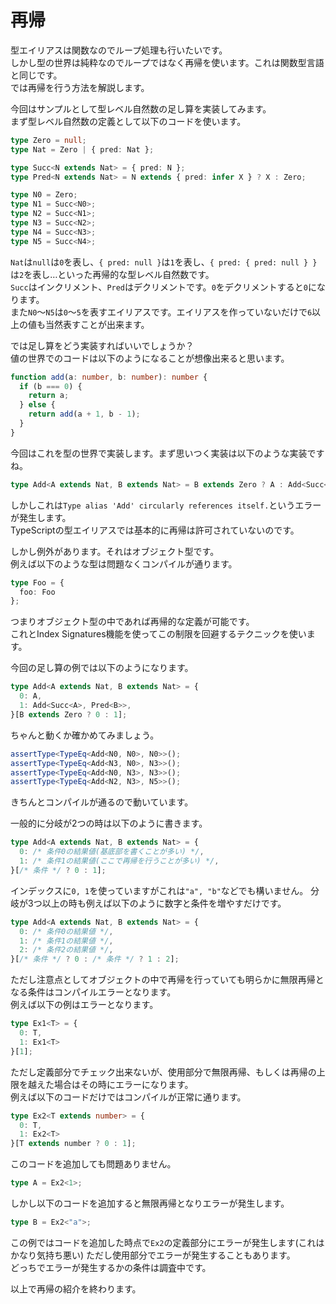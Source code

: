 # 再帰
型エイリアスは関数なのでループ処理も行いたいです。  
しかし型の世界は純粋なのでループではなく再帰を使います。これは関数型言語と同じです。  
では再帰を行う方法を解説します。

今回はサンプルとして型レベル自然数の足し算を実装してみます。  
まず型レベル自然数の定義として以下のコードを使います。

```ts
type Zero = null;
type Nat = Zero | { pred: Nat };

type Succ<N extends Nat> = { pred: N };
type Pred<N extends Nat> = N extends { pred: infer X } ? X : Zero;

type N0 = Zero;
type N1 = Succ<N0>;
type N2 = Succ<N1>;
type N3 = Succ<N2>;
type N4 = Succ<N3>;
type N5 = Succ<N4>;
```

`Nat`は`null`は`0`を表し、`{ pred: null }`は`1`を表し、`{ pred: { pred: null } }`は`2`を表し…といった再帰的な型レベル自然数です。  
`Succ`はインクリメント、`Pred`はデクリメントです。`0`をデクリメントすると`0`になります。  
また`N0`〜`N5`は`0`〜`5`を表すエイリアスです。エイリアスを作っていないだけで`6`以上の値も当然表すことが出来ます。  

では足し算をどう実装すればいいでしょうか？  
値の世界でのコードは以下のようになることが想像出来ると思います。

```ts
function add(a: number, b: number): number {
  if (b === 0) {
    return a;
  } else {
    return add(a + 1, b - 1);
  }
}
```

今回はこれを型の世界で実装します。まず思いつく実装は以下のような実装ですね。

```ts
type Add<A extends Nat, B extends Nat> = B extends Zero ? A : Add<Succ<A>, Pred<B>>;
```

しかしこれは`Type alias 'Add' circularly references itself.`というエラーが発生します。  
TypeScriptの型エイリアスでは基本的に再帰は許可されていないのです。  

しかし例外があります。それはオブジェクト型です。  
例えば以下のような型は問題なくコンパイルが通ります。  

```ts
type Foo = {
  foo: Foo
};
```

つまりオブジェクト型の中であれば再帰的な定義が可能です。  
これとIndex Signatures機能を使ってこの制限を回避するテクニックを使います。  

今回の足し算の例では以下のようになります。  

```ts
type Add<A extends Nat, B extends Nat> = {
  0: A,
  1: Add<Succ<A>, Pred<B>>,
}[B extends Zero ? 0 : 1];
```

ちゃんと動くか確かめてみましょう。

```ts
assertType<TypeEq<Add<N0, N0>, N0>>();
assertType<TypeEq<Add<N3, N0>, N3>>();
assertType<TypeEq<Add<N0, N3>, N3>>();
assertType<TypeEq<Add<N2, N3>, N5>>();
```

きちんとコンパイルが通るので動いています。

一般的に分岐が2つの時は以下のように書きます。  

```ts
type Add<A extends Nat, B extends Nat> = {
  0: /* 条件0の結果値(基底部を書くことが多い) */,
  1: /* 条件1の結果値(ここで再帰を行うことが多い) */,
}[/* 条件 */ ? 0 : 1];
```

インデックスに`0, 1`を使っていますがこれは`"a", "b"`などでも構いません。
分岐が3つ以上の時も例えば以下のように数字と条件を増やすだけです。

```ts
type Add<A extends Nat, B extends Nat> = {
  0: /* 条件0の結果値 */,
  1: /* 条件1の結果値 */,
  2: /* 条件2の結果値 */,
}[/* 条件 */ ? 0 : /* 条件 */ ? 1 : 2];
```

ただし注意点としてオブジェクトの中で再帰を行っていても明らかに無限再帰となる条件はコンパイルエラーとなります。  
例えば以下の例はエラーとなります。

```ts
type Ex1<T> = {
  0: T,
  1: Ex1<T>
}[1];
```

ただし定義部分でチェック出来ないが、使用部分で無限再帰、もしくは再帰の上限を越えた場合はその時にエラーになります。  
例えば以下のコードだけではコンパイルが正常に通ります。  

```ts
type Ex2<T extends number> = {
  0: T,
  1: Ex2<T>
}[T extends number ? 0 : 1];
```

このコードを追加しても問題ありません。  

```ts
type A = Ex2<1>;
```

しかし以下のコードを追加すると無限再帰となりエラーが発生します。  

```ts
type B = Ex2<"a">;
```

この例ではコードを追加した時点で`Ex2`の定義部分にエラーが発生します(これはかなり気持ち悪い) 
ただし使用部分でエラーが発生することもあります。  
どっちでエラーが発生するかの条件は調査中です。

以上で再帰の紹介を終わります。